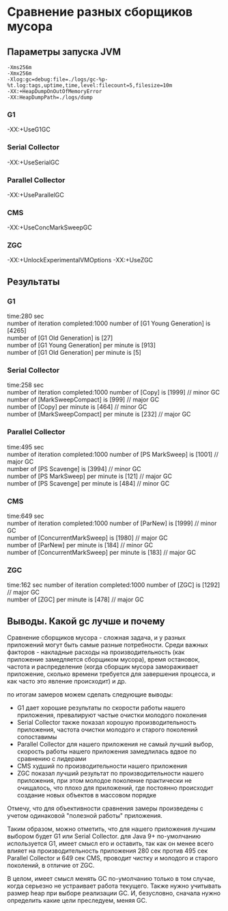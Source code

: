# Сравнение разных сборщиков мусора

## Параметры запуска JVM
```
-Xms256m
-Xmx256m
-Xlog:gc=debug:file=./logs/gc-%p-%t.log:tags,uptime,time,level:filecount=5,filesize=10m
-XX:+HeapDumpOnOutOfMemoryError
-XX:HeapDumpPath=./logs/dump
```

### G1
-XX:+UseG1GC

### Serial Collector
-XX:+UseSerialGC

### Parallel Collector
-XX:+UseParallelGC

### CMS
-XX:+UseConcMarkSweepGC

### ZGC
-XX:+UnlockExperimentalVMOptions
-XX:+UseZGC

## Результаты

### G1
time:280 sec    
number of iteration completed:1000
number of [G1 Young Generation] is [4265]   
number of [G1 Old Generation] is [27]   
number of [G1 Young Generation] per minute is [913]  
number of [G1 Old Generation] per minute is [5] 

### Serial Collector
time:258 sec    
number of iteration completed:1000
number of [Copy] is [1999]  // minor GC  
number of [MarkSweepCompact] is [999]   // major GC     
number of [Copy] per minute is [464]    // minor GC   
number of [MarkSweepCompact] per minute is [232]    // major GC      

### Parallel Collector
time:495 sec    
number of iteration completed:1000
number of [PS MarkSweep] is [1001]  // major GC     
number of [PS Scavenge] is [3994]   // minor GC     
number of [PS MarkSweep] per minute is [121]  // major GC    
number of [PS Scavenge] per minute is [484]   // minor GC   

### CMS
time:649 sec    
number of iteration completed:1000
number of [ParNew] is [1999]    // minor GC     
number of [ConcurrentMarkSweep] is [1980]   // major GC     
number of [ParNew] per minute is [184]    // minor GC   
number of [ConcurrentMarkSweep] per minute is [183] // major GC     

### ZGC
time:162 sec
number of iteration completed:1000
number of [ZGC] is [1292]   // major GC     
number of [ZGC] per minute is [478] // major GC     

## Выводы. Какой gc лучше и почему
Сравнение сборщиков мусора - сложная задача, и у разных приложений могут быть самые разные потребности.
Среди важных факторов - накладные расходы на производительность (как приложение замедляется сборщиком мусора), 
время остановок, частота и распределение (когда сборщик мусора замораживает приложение, сколько времени требуется для завершения процесса, и как часто это явление происходит) и др.

по итогам замеров можем сделать следующие выводы:
* G1 дает хорошие результаты по скорости работы нашего приложения, превалируют частые очистки молодого поколения
* Serial Collector также показал хорошую производительность приложения, частота очистки молодого и старого поколений сопоставимы
* Parallel Collector для нашего приложения не самый лучший выбор, скорость работы нашего приложения замедлилась вдвое по сравнению с лидерами
* CMS худший по производительности нашего приложения
* ZGC показал лучший результат по производительности нашего приложения, при этом молодое поколение практически не очищалось, что плохо для приложений, где постоянно происходит создание новых объектов в массовом порядке

Отмечу, что для объективности сравнения замеры произведены с учетом одинаковой "полезной работы" приложения.

Таким образом, можно отметить, что для нашего приложения лучшим выбором будет G1 или Serial Collector.
для Java 9+ по-умолчанию используется G1, имеет смысл его и оставить,
так как он менее всего влияет на производительность приложения 280 сек против 495 сек Parallel Collector и 649 сек CMS,
проводит чистку и молодого и старого поколений, в отличие от ZGC.

В целом, имеет смысл менять GC по-умолчанию только в том случае, когда серьезно не устраивает работа текущего. 
Также нужно учитывать размер heap при выборе реализации GC. 
И, безусловно, сначала нужно определить какие цели преследуем, меняя GC.
